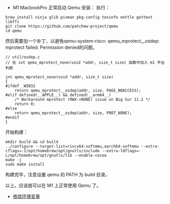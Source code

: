 * M1 MacbookPro 正常启动 Qemu 安装：
执行：
```
brew install ninja glib pixman pkg-config texinfo nettle gettext libffi
git clone https://github.com/patchew-project/qemu
cd qemu
```
然后需要加一个补丁，以避免qemu-system-riscv: qemu_mprotect__osdep: mprotect failed: Permission denied的问题。
```
// util/osdep.c 
// 在 int qemu_mprotect_none(void *addr, size_t size) 函数中加入 m1 平台判断

int qemu_mprotect_none(void *addr, size_t size)
{
#ifdef _WIN32
    return qemu_mprotect__osdep(addr, size, PAGE_NOACCESS);
#elif defined(__APPLE__) && defined(__arm64__)
    /* Workaround mprotect (RWX->NONE) issue on Big Sur 11.2 */
    return 0;
#else
    return qemu_mprotect__osdep(addr, size, PROT_NONE);
#endif
}
```
开始构建：
```
mkdir build && cd build
../configure --target-list=riscv64-softmmu,aarch64-softmmu --extra-cflags=-I/opt/homebrew/opt/gnutls/include --extra-ldflags=-L/opt/homebrew/opt/gnutls/lib --enable-cocoa
make -j
sudo make install
```
构建完毕，注意设置 qemu 的 PATH 为 build 目录。

以上。应该就可以在 M1 上正常使用 Qemu 了。
* [修改环境变量](https://www.jianshu.com/p/acb1f062a925)